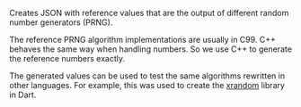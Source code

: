 Creates JSON with reference values that are the output of different random 
number generators (PRNG).

The reference PRNG algorithm implementations are usually in C99. C++ behaves 
the same way when handling numbers. So we use C++ to generate the reference 
numbers exactly.

The generated values can be used to test the same algorithms rewritten 
in other languages. For example, this was used to create the 
[xrandom](https://github.com/rtmigo/xrandom) library in Dart.
